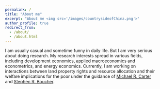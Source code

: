```yaml
---
permalink: /
title: "About me"
excerpt: "About me <img src='/images/countrysideofChina.png'>"
author_profile: true
redirect_from: 
  - /about/
  - /about.html
---
```

I am usually casual and sometime funny in daily life. But I am very serious about doing research. My research interests spread in various fields, including development economics, applied macroeconomics and econometrics, and energy economics. Currently, I am working on interactions between land property rights and resource allocation and their welfare implications for the poor under the guidance of [Michael R. Carter](https://are.ucdavis.edu/people/faculty/michael-carter/) and [Stephen R. Boucher](https://are.ucdavis.edu/people/faculty/steve-boucher/).
